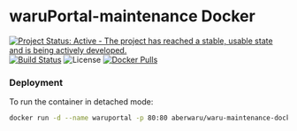 # waruPortal-maintenance Docker 

[![Project Status: Active - The project has reached a stable, usable state and is being actively developed.](http://www.repostatus.org/badges/0.1.0/active.svg)](http://www.repostatus.org/#active) [![Build Status](https://travis-ci.org/aberWARU/waru-maintenance-docker.svg?branch=master)](https://travis-ci.org/aberWARU/waru-maintenance-docker) ![License](https://img.shields.io/badge/license-GNU%20GPL%20v3.0-blue.svg "GNU GPL v3.0") [![Docker Pulls](https://img.shields.io/docker/pulls/aberwaru/waru-maintenance-docker.svg)](https://hub.docker.com/r/aberwaru/waru-maintenance-docker)

### Deployment

To run the container in detached mode:

```sh
docker run -d --name waruportal -p 80:80 aberwaru/waru-maintenance-docker

```



